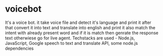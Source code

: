 # voicebot
It's a voice bot. it take voice file and detect it's language and print it after that convert it into text and translate into english and print it also match the intent with already present word and if it is match then genrate the response text otherwiese go for live agent.
Techstacks are used - Node.js, JavaScript, Google speech to text and translate API, some node.js dependencies
